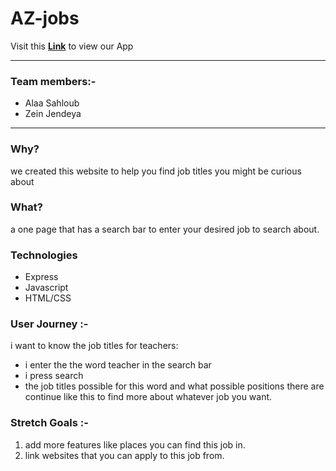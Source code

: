 # AZ-jobs

Visit this **[Link](https://az-jobs.herokuapp.com/)** to view our App

---

### Team members:-

- Alaa Sahloub
- Zein Jendeya

---

### Why?

we created this website to help you find job titles you might be curious about

### What?

a one page that has a search bar to enter your desired job to search about.

### Technologies
- Express
- Javascript
- HTML/CSS


### User Journey :-
i want to know the job titles for teachers:
- i enter the the word teacher in the search bar
- i press search
- the job titles possible for this word and what possible positions there are
continue like this to find more about whatever job you want.


### Stretch Goals :-

1. add more features like places you can find this job in.
2. link websites that you can apply to this job from.